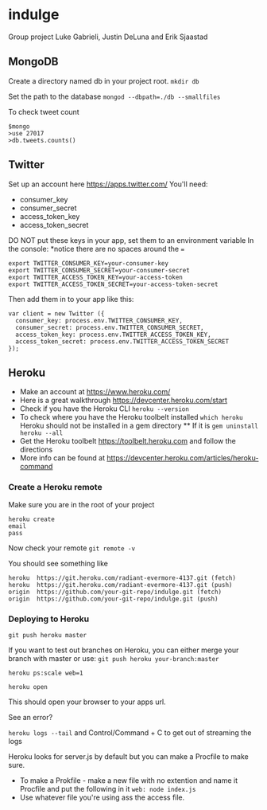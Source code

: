 # indulge
Group project Luke Gabrieli, Justin DeLuna and Erik Sjaastad

## MongoDB
Create a directory named db in your project root.
`mkdir db`

Set the path to the database
`mongod --dbpath=./db --smallfiles`

To check tweet count
```
$mongo
>use 27017
>db.tweets.counts()
```

## Twitter
Set up an account here https://apps.twitter.com/
You'll need:
* consumer_key
* consumer_secret
* access_token_key
* access_token_secret

DO NOT put these keys in your app, set them to an environment variable
In the console:
*notice there are no spaces around the `=`
```
export TWITTER_CONSUMER_KEY=your-consumer-key
export TWITTER_CONSUMER_SECRET=your-consumer-secret
export TWITTER_ACCESS_TOKEN_KEY=your-access-token
export TWITTER_ACCESS_TOKEN_SECRET=your-access-token-secret
```

Then add them in to your app like this:
```
var client = new Twitter ({
  consumer_key: process.env.TWITTER_CONSUMER_KEY,
  consumer_secret: process.env.TWITTER_CONSUMER_SECRET,
  access_token_key: process.env.TWITTER_ACCESS_TOKEN_KEY,
  access_token_secret: process.env.TWITTER_ACCESS_TOKEN_SECRET
});
```

## Heroku
* Make an account at https://www.heroku.com/
* Here is a great walkthrough https://devcenter.heroku.com/start
* Check if you have the Heroku CLI `heroku --version`
* To check where you have the Heroku toolbelt installed `which heroku` Heroku should not be installed in a gem directory
** If it is `gem uninstall heroku --all`
* Get the Heroku toolbelt https://toolbelt.heroku.com and follow the directions
* More info can be found at https://devcenter.heroku.com/articles/heroku-command

### Create a Heroku remote
Make sure you are in the root of your project
```
heroku create
email
pass
```

Now check your remote
`git remote -v`

You should see something like
```
heroku  https://git.heroku.com/radiant-evermore-4137.git (fetch)
heroku  https://git.heroku.com/radiant-evermore-4137.git (push)
origin  https://github.com/your-git-repo/indulge.git (fetch)
origin  https://github.com/your-git-repo/indulge.git (push)
```

### Deploying to Heroku
`git push heroku master`

If you want to test out branches on Heroku, you can either merge your branch with master or use:
`git push heroku your-branch:master`

`heroku ps:scale web=1`

`heroku open`

This should open your browser to your apps url.

See an error?

`heroku logs --tail` and Control/Command + C to get out of streaming the logs

Heroku looks for server.js by default but you can make a Procfile to make sure.
* To make a Prokfile - make a new file with no extention and name it Procfile and put the following in it
`web: node index.js`
* Use whatever file you're using ass the access file.



